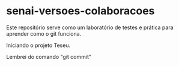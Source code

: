 # senai-versoes-colaboracoes

Este repositório serve como um laboratório de testes e prática para aprender como o git funciona.

Iniciando o projeto Teseu.

Lembrei do comando "git commit"
